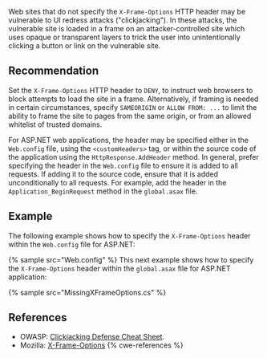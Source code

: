 Web sites that do not specify the `X-Frame-Options` HTTP header may be vulnerable to UI redress attacks ("clickjacking"). In these attacks, the vulnerable site is loaded in a frame on an attacker-controlled site which uses opaque or transparent layers to trick the user into unintentionally clicking a button or link on the vulnerable site.


## Recommendation
Set the `X-Frame-Options` HTTP header to `DENY`, to instruct web browsers to block attempts to load the site in a frame. Alternatively, if framing is needed in certain circumstances, specify `SAMEORIGIN` or `ALLOW FROM: ...` to limit the ability to frame the site to pages from the same origin, or from an allowed whitelist of trusted domains.

For ASP.NET web applications, the header may be specified either in the `Web.config` file, using the `<customHeaders>` tag, or within the source code of the application using the `HttpResponse.AddHeader` method. In general, prefer specifying the header in the `Web.config` file to ensure it is added to all requests. If adding it to the source code, ensure that it is added unconditionally to all requests. For example, add the header in the `Application_BeginRequest` method in the `global.asax` file.


## Example
The following example shows how to specify the `X-Frame-Options` header within the `Web.config` file for ASP.NET:

{% sample src="Web.config" %}
This next example shows how to specify the `X-Frame-Options` header within the `global.asax` file for ASP.NET application:

{% sample src="MissingXFrameOptions.cs" %}

## References
* OWASP: [Clickjacking Defense Cheat Sheet](https://cheatsheetseries.owasp.org/cheatsheets/Clickjacking_Defense_Cheat_Sheet.html).
* Mozilla: [X-Frame-Options](https://developer.mozilla.org/en-US/docs/Web/HTTP/Headers/X-Frame-Options)
{% cwe-references %}
